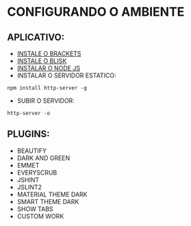 # CONFIGURANDO O AMBIENTE

## APLICATIVO:
* [INSTALE O BRACKETS](https://brackets.io/)
* [INSTALE O BLISK](https://blisk.io/)
* [INSTALAR O NODE JS](https://nodejs.org/pt-br/download/package-manager)
* INSTALAR O SERVIDOR ESTATICO:
```
npm install http-server -g
```
* SUBIR O SERVIDOR:
```
http-server -o
```

## PLUGINS:
* BEAUTIFY
* DARK AND GREEN
* EMMET
* EVERYSCRUB
* JSHINT
* JSLINT2
* MATERIAL THEME DARK
* SMART THEME DARK
* SHOW TABS
* CUSTOM WORK